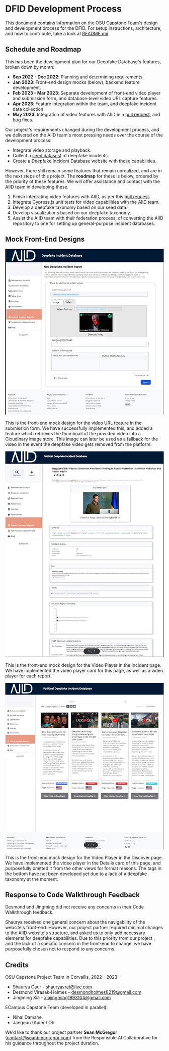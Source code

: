 # DFID Development Process

This document contains information on the OSU Capstone Team's design and development process for the DFID. For setup instructions, architecture, and how to contribute, take a look at [README.md](../README.md)

## Schedule and Roadmap

This has been the development plan for our Deepfake Database's features, broken down by month:

* **Sep 2022 - Dec 2022**: Planning and determining requirements.
* **Jan 2023**: Front-end design mocks (below), backend feature development.
* **Feb 2023 - Mar 2023**: Separate development of front-end video player and submission form, and database-level video URL capture features.
* **Apr 2023**: Feature integration within the team, and deepfake incident data collection.
* **May 2023**: Integration of video features with AIID in a [pull request](https://github.com/responsible-ai-collaborative/aiid/pull/1979), and bug fixes.

Our project's requirements changed during the development process, and we delivered on the AIID team's most pressing needs over the course of the development process:

* Integrate video storage and playback.
* Collect a [seed datasest](https://drive.google.com/file/d/1L3y0ObU-D0qfR8aVL4BNUBsiTGw-QKS8/view?usp=sharing) of deepfake incidents.
* Create a Deepfake Incident Database website with these capabilities.

However, there still remain some features that remain unrealized, and are in the next steps of this project. The **roadmap** for these is below, ordered by the priority of these features. We will offer assistance and contact with the AIID team in developing these.

1. Finish integrating video features with AIID, as per this [pull request](https://github.com/responsible-ai-collaborative/aiid/pull/1979).
1. Integrate Cypress.js unit tests for video capabilities with the AIID team.
1. Develop a deepfake taxonomy based on our seed data.
1. Develop visualizations based on our deepfake taxonomy.
1. Assist the AIID team with their federation process, of converting the AIID repository to one for setting up general-purpose incident databases.

## Mock Front-End Designs

![](mock-submission.jpg)

This is the front-end mock design for the video URL feature in the submission form. We have successfully implemented this, and added a feature which retrieves the thumbnail of the provided video into a Cloudinary image store. This image can later be used as a fallback for the video in the event the deepfake video gets removed from the platform.

![](mock-incident.jpg)

This is the front-end mock design for the Video Player in the Incident page. We have implemented the video player card for this page, as well as a video player for each report.

![](mock-discover.jpg)

This is the front-end mock design for the Video Player in the Discover page. We have implemented the video player in the Details card of this page, and purposefully omitted it from the other views for format reasons. The tags in the bottom have not been developed yet due to a lack of a deepfake taxonomy at the moment.

## Response to Code Walkthrough Feedback

Desmond and Jingming did not receive any concerns in their Code Walkthrough feedback.

Shaurya received one general concern about the navigability of the website's front-end. However, our project partner required minimal changes to the AIID website's structure, and asked us to only add necessary elements for deepfake capabilities. Due to this priority from our project , and the lack of a specific concern in the front-end to change, we have purposefully chosen not to respond to any concerns.

## Credits

OSU Capstone Project Team in Corvallis, 2022 - 2023:

* Shaurya Gaur - [shauryavrat@live.com](mailto:shauryavrat@live.com)
* Desmond Virasak-Holmes - [desmondholmes8219@gmail.com](mailto:desmondholmes8219@gmail.com)
* Jingming Xia - [xiajingming1993104@gmail.com](mailto:xiajingming1993104@gmail.com)

ECampus Capstone Team (developed in parallel):

* Nihal Damahe
* Jaegeun (Aiden) Oh

We'd like to thank our project partner **Sean McGregor** ([contact@seanbmcgregor.com](contact@seanbmcgregor.com)) from the Responsible AI Collaborative for his guidance throughout the project duration.
